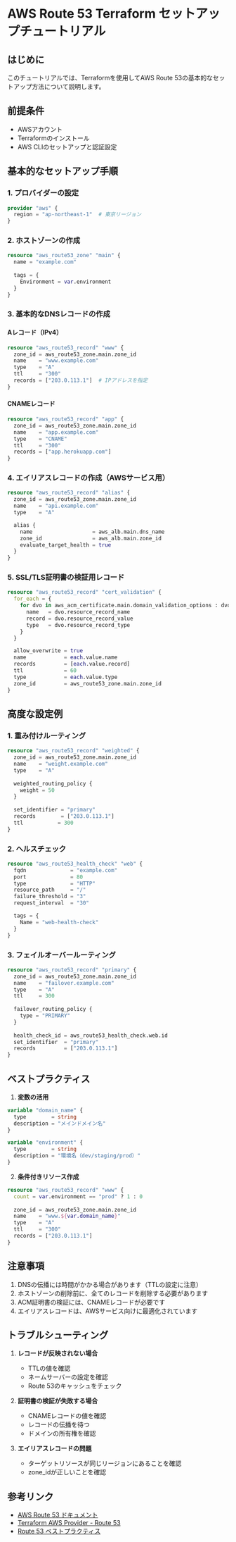 # AWS Route 53 Terraform セットアップチュートリアル

## はじめに
このチュートリアルでは、Terraformを使用してAWS Route 53の基本的なセットアップ方法について説明します。

## 前提条件
- AWSアカウント
- Terraformのインストール
- AWS CLIのセットアップと認証設定

## 基本的なセットアップ手順

### 1. プロバイダーの設定
```terraform
provider "aws" {
  region = "ap-northeast-1"  # 東京リージョン
}
```

### 2. ホストゾーンの作成
```terraform
resource "aws_route53_zone" "main" {
  name = "example.com"
  
  tags = {
    Environment = var.environment
  }
}
```

### 3. 基本的なDNSレコードの作成

#### Aレコード（IPv4）
```terraform
resource "aws_route53_record" "www" {
  zone_id = aws_route53_zone.main.zone_id
  name    = "www.example.com"
  type    = "A"
  ttl     = "300"
  records = ["203.0.113.1"]  # IPアドレスを指定
}
```

#### CNAMEレコード
```terraform
resource "aws_route53_record" "app" {
  zone_id = aws_route53_zone.main.zone_id
  name    = "app.example.com"
  type    = "CNAME"
  ttl     = "300"
  records = ["app.herokuapp.com"]
}
```

### 4. エイリアスレコードの作成（AWSサービス用）
```terraform
resource "aws_route53_record" "alias" {
  zone_id = aws_route53_zone.main.zone_id
  name    = "api.example.com"
  type    = "A"

  alias {
    name                   = aws_alb.main.dns_name
    zone_id                = aws_alb.main.zone_id
    evaluate_target_health = true
  }
}
```

### 5. SSL/TLS証明書の検証用レコード
```terraform
resource "aws_route53_record" "cert_validation" {
  for_each = {
    for dvo in aws_acm_certificate.main.domain_validation_options : dvo.domain_name => {
      name   = dvo.resource_record_name
      record = dvo.resource_record_value
      type   = dvo.resource_record_type
    }
  }

  allow_overwrite = true
  name            = each.value.name
  records         = [each.value.record]
  ttl             = 60
  type            = each.value.type
  zone_id         = aws_route53_zone.main.zone_id
}
```

## 高度な設定例

### 1. 重み付けルーティング
```terraform
resource "aws_route53_record" "weighted" {
  zone_id = aws_route53_zone.main.zone_id
  name    = "weight.example.com"
  type    = "A"
  
  weighted_routing_policy {
    weight = 50
  }
  
  set_identifier = "primary"
  records        = ["203.0.113.1"]
  ttl           = 300
}
```

### 2. ヘルスチェック
```terraform
resource "aws_route53_health_check" "web" {
  fqdn              = "example.com"
  port              = 80
  type              = "HTTP"
  resource_path     = "/"
  failure_threshold = "3"
  request_interval  = "30"

  tags = {
    Name = "web-health-check"
  }
}
```

### 3. フェイルオーバールーティング
```terraform
resource "aws_route53_record" "primary" {
  zone_id = aws_route53_zone.main.zone_id
  name    = "failover.example.com"
  type    = "A"
  ttl     = 300
  
  failover_routing_policy {
    type = "PRIMARY"
  }
  
  health_check_id = aws_route53_health_check.web.id
  set_identifier  = "primary"
  records         = ["203.0.113.1"]
}
```

## ベストプラクティス

1. **変数の活用**
```terraform
variable "domain_name" {
  type        = string
  description = "メインドメイン名"
}

variable "environment" {
  type        = string
  description = "環境名（dev/staging/prod）"
}
```

2. **条件付きリソース作成**
```terraform
resource "aws_route53_record" "www" {
  count = var.environment == "prod" ? 1 : 0
  
  zone_id = aws_route53_zone.main.zone_id
  name    = "www.${var.domain_name}"
  type    = "A"
  ttl     = "300"
  records = ["203.0.113.1"]
}
```

## 注意事項
1. DNSの伝播には時間がかかる場合があります（TTLの設定に注意）
2. ホストゾーンの削除前に、全てのレコードを削除する必要があります
3. ACM証明書の検証には、CNAMEレコードが必要です
4. エイリアスレコードは、AWSサービス向けに最適化されています

## トラブルシューティング

1. **レコードが反映されない場合**
   - TTLの値を確認
   - ネームサーバーの設定を確認
   - Route 53のキャッシュをチェック

2. **証明書の検証が失敗する場合**
   - CNAMEレコードの値を確認
   - レコードの伝播を待つ
   - ドメインの所有権を確認

3. **エイリアスレコードの問題**
   - ターゲットリソースが同じリージョンにあることを確認
   - zone_idが正しいことを確認

## 参考リンク
- [AWS Route 53 ドキュメント](https://docs.aws.amazon.com/Route53/latest/DeveloperGuide/Welcome.html)
- [Terraform AWS Provider - Route 53](https://registry.terraform.io/providers/hashicorp/aws/latest/docs/resources/route53_zone)
- [Route 53 ベストプラクティス](https://docs.aws.amazon.com/Route53/latest/DeveloperGuide/best-practices-dns.html) 